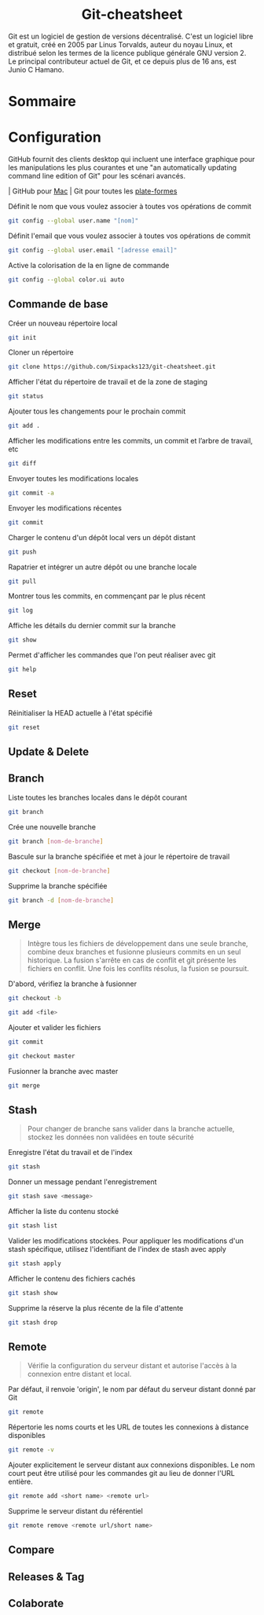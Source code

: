  # <center> Git-cheatsheet</center>

Git est un logiciel de gestion de versions décentralisé. C'est un logiciel libre et gratuit, créé en 2005 par Linus Torvalds, auteur du noyau Linux, et distribué selon les termes de la licence publique générale GNU version 2. Le principal contributeur actuel de Git, et ce depuis plus de 16 ans, est Junio C Hamano.

# Sommaire 


# Configuration
GitHub fournit des clients desktop qui incluent une interface
graphique pour les manipulations les plus courantes et une "an
automatically updating command line edition of Git" pour les scénari
avancés.

 |
GitHub pour [Mac](https://mac.github.com) |
Git pour toutes les [plate-formes](http://git-scm.com)


Définit le nom que vous voulez associer à toutes vos opérations de
commit
```bash
git config --global user.name "[nom]"
```
Définit l'email que vous voulez associer à toutes vos opérations de commit

```bash
git config --global user.email "[adresse email]"
```
Active la colorisation de la  en ligne de commande

```bash
git config --global color.ui auto
```
## Commande de base
Créer un nouveau répertoire local
```bash
git init
```
Cloner un répertoire
```bash
git clone https://github.com/Sixpacks123/git-cheatsheet.git
```
Afficher l'état du répertoire de travail et de la zone de staging
```bash
git status
```
Ajouter tous les changements pour le prochain commit
```bash
git add .
```
Afficher les modifications entre les commits, un commit et l’arbre de travail, etc
```bash
git diff
```
Envoyer toutes les modifications locales 
```bash
git commit -a
```
Envoyer les modifications récentes
```bash
git commit
```
Charger le contenu d'un dépôt local vers un dépôt distant
```bash
git push
```
Rapatrier et intégrer un autre dépôt ou une branche locale
```bash
git pull
```
Montrer tous les commits, en commençant par le plus récent
```bash
git log
```
Affiche les détails du dernier commit sur la branche
```bash
git show
```
Permet d'afficher les commandes que l'on peut réaliser avec git
```bash
git help
```
## Reset
Réinitialiser la HEAD actuelle à l'état spécifié
```bash
git reset 
```

## Update & Delete

## Branch
Liste toutes les branches locales dans le dépôt courant
```bash
git branch
```
Crée une nouvelle branche

```bash
git branch [nom-de-branche]
```
Bascule sur la branche spécifiée et met à jour le répertoire de travail

```bash
git checkout [nom-de-branche]
```
Supprime la branche spécifiée

```bash
git branch -d [nom-de-branche]
```

## Merge
>Intègre tous les fichiers de développement dans une seule branche, combine deux branches et fusionne plusieurs commits en un seul historique. La fusion s'arrête en cas de conflit et git présente les fichiers en conflit. Une fois les conflits résolus, la fusion se poursuit.

D'abord, vérifiez la branche à fusionner
```bash
git checkout -b
```
```bash
git add <file>
```
Ajouter et valider les fichiers
```bash
git commit
```
```bash
git checkout master
```
Fusionner la branche avec master
```bash
git merge
```

## Stash
>Pour changer de branche sans valider dans la branche actuelle, stockez les données non validées en toute sécurité

Enregistre l'état du travail et de l'index
```bash
git stash 
```
Donner un message pendant l'enregistrement
```bash
git stash save <message> 
```
Afficher la liste du contenu stocké
```bash
git stash list
```
Valider les modifications stockées. Pour appliquer les modifications d'un stash spécifique, utilisez l'identifiant de l'index de stash avec apply
```bash
git stash apply
```
Afficher le contenu des fichiers cachés
```bash
git stash show 
```
Supprime la réserve la plus récente de la file d'attente
```bash
git stash drop 
```

## Remote

>Vérifie la configuration du serveur distant et autorise l'accès à la connexion entre distant et local.

Par défaut, il renvoie 'origin', le nom par défaut du serveur distant donné par Git
```bash
git remote
```
Répertorie les noms courts et les URL de toutes les connexions à distance disponibles
```bash
git remote -v
```
Ajouter explicitement le serveur distant aux connexions disponibles. Le nom court peut être utilisé pour les commandes git au lieu de donner l'URL entière.
```bash
git remote add <short name> <remote url>
```
Supprime le serveur distant du référentiel
```bash
git remote remove <remote url/short name>
```
## Compare 

## Releases & Tag 

## Colaborate 